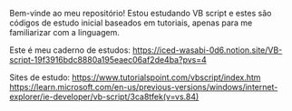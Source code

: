 Bem-vinde ao meu repositório! Estou estudando VB script e estes são códigos de estudo inicial baseados em tutoriais, apenas para me familiarizar com a linguagem.

Este é meu caderno de estudos: https://iced-wasabi-0d6.notion.site/VB-script-19f3916bdc8880a195eaec06af2de4ba?pvs=4

Sites de estudo: https://www.tutorialspoint.com/vbscript/index.htm 
https://learn.microsoft.com/en-us/previous-versions/windows/internet-explorer/ie-developer/vb-script/3ca8tfek(v=vs.84)
